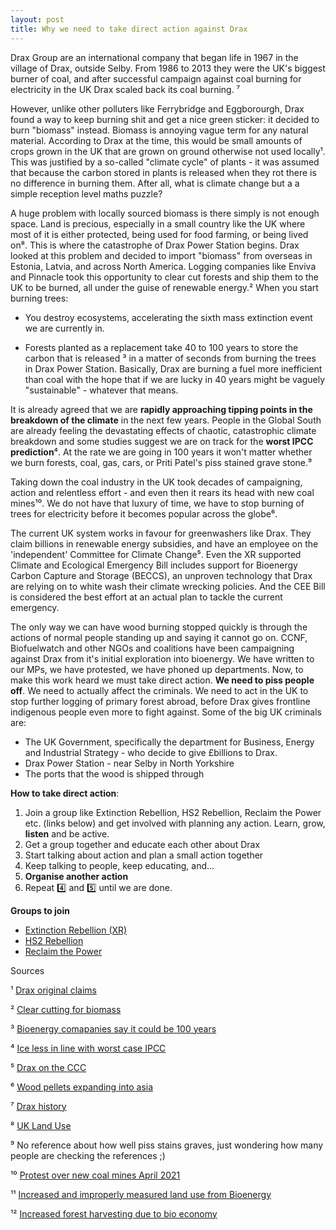 ```yaml
---
layout: post
title: Why we need to take direct action against Drax
---
```

Drax Group are an international company that began life in 1967 in the village of Drax, outside Selby. From 1986 to 2013 they were the UK's biggest burner of coal, and after successful campaign against coal burning for electricity in the UK Drax scaled back its coal burning. ⁷

However, unlike other polluters like Ferrybridge and Eggborourgh, Drax found a way to keep burning shit and get a nice green sticker: it decided to burn "biomass" instead. Biomass is annoying vague term for any natural material. According to Drax at the time, this would be small amounts of crops grown in the UK that are grown on ground otherwise not used locally¹. This was justified by a so-called "climate cycle" of plants - it was assumed that because the carbon stored in plants is released when they rot there is no difference in burning them. After all, what is climate change but a a simple reception level maths puzzle?

A huge problem with locally sourced biomass is there simply is not enough space. Land is precious, especially in a small country like the UK where most of it is either protected, being used for food farming, or being lived on⁸. This is where the catastrophe of Drax Power Station begins. Drax looked at this problem and decided to import "biomass" from overseas in Estonia, Latvia, and across North America. Logging companies like Enviva and Pinnacle took this opportunity to clear cut forests and ship them to the UK to be burned, all under the guise of renewable energy.² When you start burning trees:

* You destroy ecosystems, accelerating the sixth mass extinction event we are currently in.

* Forests planted as a replacement take 40 to 100 years to store the carbon that is released ³ in a matter of seconds from burning the trees in Drax Power Station. Basically, Drax are burning a fuel more inefficient than coal with the hope that if we are lucky in 40 years might be vaguely "sustainable" - whatever that means.

It is already agreed that we are **rapidly approaching tipping points in the breakdown of the climate** in the next few years. People in the Global South are already feeling the devastating effects of chaotic, catastrophic climate breakdown and some studies suggest we are on track for the **worst IPCC prediction**⁴. At the rate we are going in 100 years it won't matter whether we burn forests, coal, gas, cars, or Priti Patel's piss stained grave stone.⁹

Taking down the coal industry in the UK took decades of campaigning, action and relentless effort - and even then it rears its head with new coal mines¹⁰. We do not have that luxury of time, we have to stop burning of trees for electricity before it becomes popular across the globe⁶.

The current UK system works in favour for greenwashers like Drax. They claim billions in renewable energy subsidies, and have an employee on the 'independent' Committee for Climate Change⁵. Even the XR supported Climate and Ecological Emergency Bill includes support for Bioenergy Carbon Capture and Storage (BECCS), an unproven technology that Drax are relying on to white wash their climate wrecking policies. And the CEE Bill is considered the best effort at an actual plan to tackle the current emergency.

The only way we can have wood burning stopped quickly is through the actions of normal people standing up and saying it cannot go on. CCNF, Biofuelwatch and other NGOs and coalitions have been campaigning against Drax from it's initial exploration into bioenergy. We have written to our MPs, we have protested, we have phoned up departments. Now, to make this work heard we must take direct action. **We need to piss people off**. We need to actually affect the criminals. We need to act in the UK to stop further logging of primary forest abroad, before Drax gives frontline indigenous people even more to fight against. Some of the big UK criminals are:

* The UK Government, specifically the department for Business, Energy and Industrial Strategy - who decide to give £billions  to Drax.
* Drax Power Station - near Selby in North Yorkshire
* The ports that the wood is shipped through

**How to take direct action**:

1. Join a group like Extinction Rebellion, HS2 Rebellion, Reclaim the Power etc. (links below) and get involved with planning any action. Learn, grow, **listen** and be active.
2.  Get a group together and educate each other about Drax
3. Start talking about action and plan a small action together
4. Keep talking to people, keep educating, and...
5. **Organise another action**
6. Repeat 4️⃣ and 5️⃣ until we are done.

**Groups to join**

* [Extinction Rebellion (XR)](https://extinctionrebellion.uk/)
* [HS2 Rebellion](https://www.hs2rebellion.earth/)
* [Reclaim the Power](https://reclaimthepower.org.uk)

Sources

¹ [Drax original claims](https://www.theguardian.com/environment/2007/mar/08/energy.fossilfuels)

² [Clear cutting for biomass](https://www.nrdc.org/sites/default/files/global-markets-biomass-energy-06172019.pdf)

³ [Bioenergy comapanies say it could be 100 years](https://forestdefenders.eu/we-cant-wait-100-years-for-trees-to-grow-back-we-need-to-reduce-emissions-now/)

⁴ [Ice less in line with worst case IPCC](https://tc.copernicus.org/articles/15/233/2021/)

⁵ [Drax on the CCC](https://www.theccc.org.uk/about/#sscouk_rut-19990)

⁶ [Wood pellets expanding into asia](http://biomassmagazine.com/articles/15306/wood-pellets-in-the-emerging-asian-biomass-market)

⁷ [Drax history](https://www.drax.com/about-us/our-history/)

⁸ [UK Land Use](https://assets.publishing.service.gov.uk/government/uploads/system/uploads/attachment_data/file/900910/Land_Use_in_England__2018_-_Statistical_Release.pdf)

⁹ No reference about how well piss stains graves, just wondering how many people are checking the references ;)

¹⁰ [Protest over new coal mines April 2021](https://www.independent.co.uk/climate-change/news/extinction-rebellion-protest-today-coal-london-b1836270.html)

¹¹ [Increased and improperly measured land use from Bioenergy](https://www.nature.com/articles/s41598-020-75403-z)

¹² [Increased forest harvesting due to bio economy](https://www.nature.com/articles/s41586-020-2438-y)
